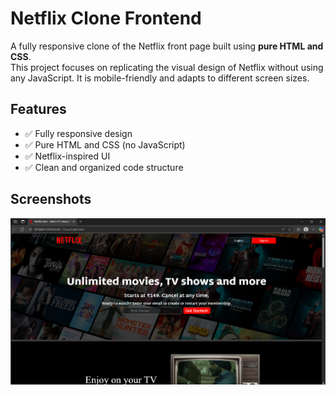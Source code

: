 # Netflix Clone Frontend

A fully responsive clone of the Netflix front page built using **pure HTML and CSS**.  
This project focuses on replicating the visual design of Netflix without using any JavaScript. It is mobile-friendly and adapts to different screen sizes.

## Features

- ✅ Fully responsive design
- ✅ Pure HTML and CSS (no JavaScript)
- ✅ Netflix-inspired UI
- ✅ Clean and organized code structure

## Screenshots

![Netflix Clone Screenshot](ss.png)